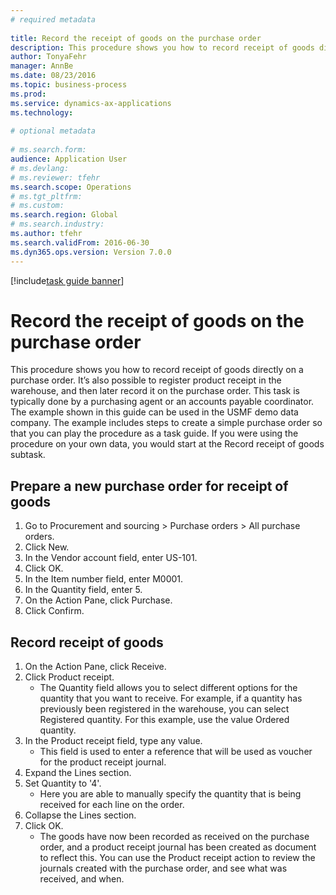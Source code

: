 ```yaml
--- 
# required metadata 
 
title: Record the receipt of goods on the purchase order
description: This procedure shows you how to record receipt of goods directly on a purchase order. 
author: TonyaFehr 
manager: AnnBe 
ms.date: 08/23/2016
ms.topic: business-process 
ms.prod:  
ms.service: dynamics-ax-applications 
ms.technology:  
 
# optional metadata 
 
# ms.search.form:   
audience: Application User 
# ms.devlang:  
# ms.reviewer: tfehr 
ms.search.scope: Operations 
# ms.tgt_pltfrm:  
# ms.custom:  
ms.search.region: Global
# ms.search.industry: 
ms.author: tfehr 
ms.search.validFrom: 2016-06-30 
ms.dyn365.ops.version: Version 7.0.0 
---
```


[!include[task guide banner](../../includes/task-guide-banner.md)]

# Record the receipt of goods on the purchase order

This procedure shows you how to record receipt of goods directly on a purchase order. It’s also possible to register product receipt in the warehouse, and then later record it on the purchase order. This task is typically done by a purchasing agent or an accounts payable coordinator. The example shown in this guide can be used in the USMF demo data company. The example includes steps to create a simple purchase order so that you can play the procedure as a task guide. If you were using the procedure on your own data, you would start at the Record receipt of goods subtask.


## Prepare a new purchase order for receipt of goods
1. Go to Procurement and sourcing > Purchase orders > All purchase orders.
2. Click New.
3. In the Vendor account field, enter US-101.
4. Click OK.
5. In the Item number field, enter M0001.
6. In the Quantity field, enter 5.
7. On the Action Pane, click Purchase.
8. Click Confirm.

## Record receipt of goods
1. On the Action Pane, click Receive.
2. Click Product receipt.
    * The Quantity field allows you to select different options for the quantity that you want to receive. For example, if a quantity has previously been registered in the warehouse, you can select Registered quantity.  For this example, use the value Ordered quantity.   
3. In the Product receipt field, type any value.
    * This field is used to enter a reference that will be used as voucher for the product receipt journal.  
4. Expand the Lines section.
5. Set Quantity to '4'.
    * Here you are able to manually specify the quantity that is being received for each line on the order.  
6. Collapse the Lines section.
7. Click OK.
    * The goods have now been recorded as received on the purchase order, and a product receipt journal has been created as document to reflect this. You can use the Product receipt action to review the journals created with the purchase order, and see what was received, and when.  

